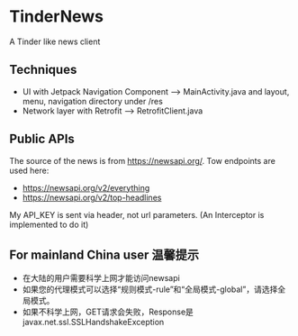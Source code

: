 # TinderNews
A Tinder like news client

## Techniques
- UI with Jetpack Navigation Component --> MainActivity.java and layout, menu, navigation directory under /res 
- Network layer with Retrofit --> RetrofitClient.java

## Public APIs
The source of the news is from https://newsapi.org/. Tow endpoints are used here:
- https://newsapi.org/v2/everything
- https://newsapi.org/v2/top-headlines

My API_KEY is sent via header, not url parameters. (An Interceptor is implemented to do it)

## For mainland China user 温馨提示
- 在大陆的用户需要科学上网才能访问newsapi
- 如果您的代理模式可以选择“规则模式-rule”和“全局模式-global”，请选择全局模式。
- 如果不科学上网，GET请求会失败，Response是javax.net.ssl.SSLHandshakeException
